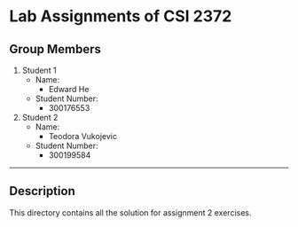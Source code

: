 # Lab Assignments of CSI 2372

## Group Members
1. Student 1
    * Name:
        - Edward He
    * Student Number:
        - 300176553
2. Student 2
    * Name:
        - Teodora Vukojevic
    * Student Number:
        - 300199584

-----

## Description

This directory contains all the solution for assignment 2 exercises.
